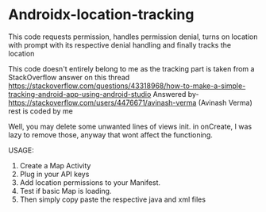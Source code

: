 # Androidx-location-tracking
This code requests permission, handles permission denial, turns on location with prompt with its respective denial handling and finally tracks the location

This code doesn't entirely belong to me as the tracking part is taken from a StackOverflow answer on this thread
https://stackoverflow.com/questions/43318968/how-to-make-a-simple-tracking-android-app-using-android-studio
Answered by- https://stackoverflow.com/users/4476671/avinash-verma (Avinash Verma)
rest is coded by me

Well, you may delete some unwanted lines of views init. in onCreate, I was lazy to remove those, anyway that wont affect the functioning.

USAGE:
1. Create a Map Activity
2. Plug in your API keys
3. Add location permissions to your Manifest.
3. Test if basic Map is loading.
4. Then simply copy paste the respective java and xml files
